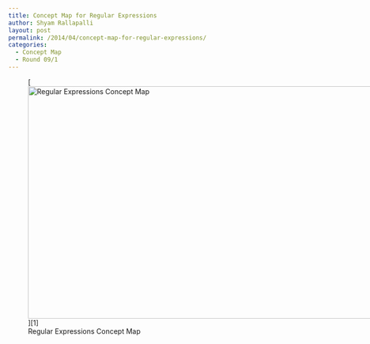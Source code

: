 ```yaml
---
title: Concept Map for Regular Expressions
author: Shyam Rallapalli
layout: post
permalink: /2014/04/concept-map-for-regular-expressions/
categories:
  - Concept Map
  - Round 09/1
---
```

<figure id="attachment_6853" style="width: 707px;" class="wp-caption alignleft">[<img class="size-large wp-image-6853" alt="Regular Expressions Concept Map" src="http://teaching.software-carpentry.org/wp-content/uploads/2014/04/IMAG0051-1024x682.jpg" width="707" height="470" />][1]<figcaption class="wp-caption-text">Regular Expressions Concept Map</figcaption></figure>

 [1]: http://teaching.software-carpentry.org/wp-content/uploads/2014/04/IMAG0051.jpg